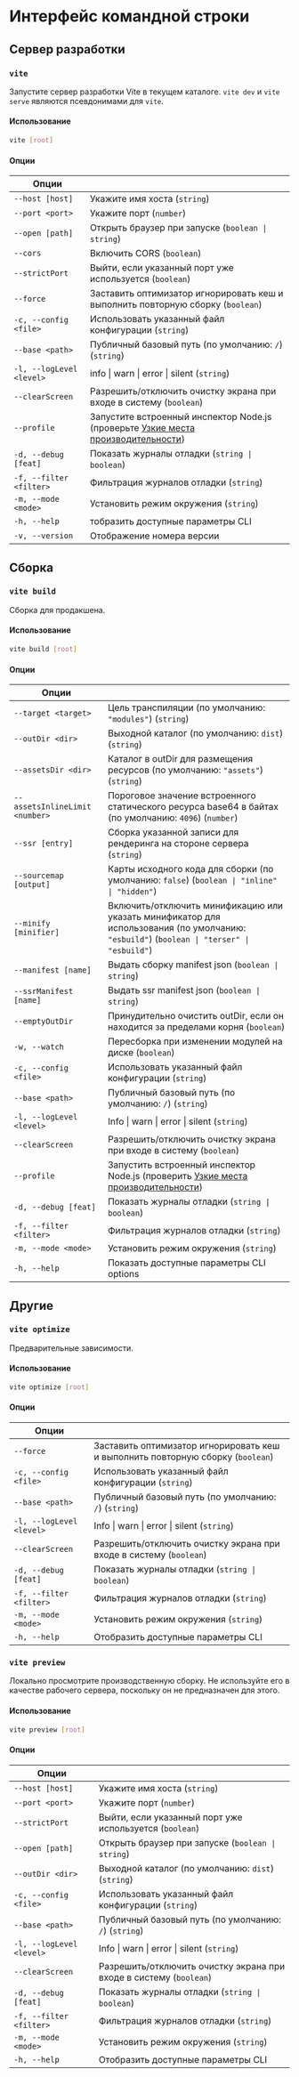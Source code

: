 # Интерфейс командной строки

## Сервер разработки

### `vite`

Запустите сервер разработки Vite в текущем каталоге. `vite dev` и `vite serve` являются псевдонимами для `vite`.

#### Использование

```bash
vite [root]
```

#### Опции

| Опции                    |                                                                                                                                     |
| ------------------------ | ----------------------------------------------------------------------------------------------------------------------------------- |
| `--host [host]`          | Укажите имя хоста (`string`)                                                                                                        |
| `--port <port>`          | Укажите порт (`number`)                                                                                                             |
| `--open [path]`          | Открыть браузер при запуске (`boolean \| string`)                                                                                   |
| `--cors`                 | Включить CORS (`boolean`)                                                                                                           |
| `--strictPort`           | Выйти, если указанный порт уже используется (`boolean`)                                                                             |
| `--force`                | Заставить оптимизатор игнорировать кеш и выполнить повторную сборку (`boolean`)                                                     |
| `-c, --config <file>`    | Использовать указанный файл конфигурации (`string`)                                                                                 |
| `--base <path>`          | Публичный базовый путь (по умолчанию: `/`) (`string`)                                                                               |
| `-l, --logLevel <level>` | info \| warn \| error \| silent (`string`)                                                                                          |
| `--clearScreen`          | Разрешить/отключить очистку экрана при входе в систему (`boolean`)                                                                  |
| `--profile`              | Запустите встроенный инспектор Node.js (проверьте [Узкие места производительности](/guide/troubleshooting#performance-bottlenecks)) |
| `-d, --debug [feat]`     | Показать журналы отладки (`string \| boolean`)                                                                                      |
| `-f, --filter <filter>`  | Фильтрация журналов отладки (`string`)                                                                                              |
| `-m, --mode <mode>`      | Установить режим окружения (`string`)                                                                                               |
| `-h, --help`             | тобразить доступные параметры CLI                                                                                                   |
| `-v, --version`          | Отображение номера версии                                                                                                           |

## Сборка

### `vite build`

Сборка для продакшена.

#### Использование

```bash
vite build [root]
```

#### Опции

| Опции                        |                                                                                                                     |
| ------------------------------ | ------------------------------------------------------------------------------------------------------------------- |
| `--target <target>`            | Цель транспиляции (по умолчанию: `"modules"`) (`string`)                                                                  |
| `--outDir <dir>`               | Выходной каталог (по умолчанию: `dist`) (`string`)                                                                       |
| `--assetsDir <dir>`            | Каталог в outDir для размещения ресурсов (по умолчанию: `"assets"`) (`string`)                                          |
| `--assetsInlineLimit <number>` | Пороговое значение встроенного статического ресурса base64 в байтах (по умолчанию: `4096`) (`number`)                                          |
| `--ssr [entry]`                | Сборка указанной записи для рендеринга на стороне сервера (`string`)                                                          |
| `--sourcemap [output]`         | Карты исходного кода для сборки (по умолчанию: `false`) (`boolean \| "inline" \| "hidden"`)                                 |
| `--minify [minifier]`          | Включить/отключить минификацию или указать минификатор для использования (по умолчанию: `"esbuild"`) (`boolean \| "terser" \| "esbuild"`) |
| `--manifest [name]`            | Выдать сборку manifest json (`boolean \| string`)                                                                      |
| `--ssrManifest [name]`         | Выдать ssr manifest json (`boolean \| string`)                                                                        |
| `--emptyOutDir`                | Принудительно очистить outDir, если он находится за пределами корня (`boolean`)                                                            |
| `-w, --watch`                  | Пересборка при изменении модулей на диске (`boolean`)                                                              |
| `-c, --config <file>`          | Использовать указанный файл конфигурации (`string`)                                                                                |
| `--base <path>`                | Публичный базовый путь (по умолчанию: `/`) (`string`)                                                                          |
| `-l, --logLevel <level>`       | Info \| warn \| error \| silent (`string`)                                                                          |
| `--clearScreen`                | Разрешить/отключить очистку экрана при входе в систему (`boolean`)                                                                 |
| `--profile`                    | Запустить встроенный инспектор Node.js (проверить [Узкие места производительности](/guide/troubleshooting#performance-bottlenecks))  |
| `-d, --debug [feat]`           | Показать журналы отладки (`string \| boolean`)                                                                               |
| `-f, --filter <filter>`        | Фильтрация журналов отладки (`string`)                                                                                        |
| `-m, --mode <mode>`            | Установить режим окружения (`string`)                                                                                             |
| `-h, --help`                   | Показать доступные параметры CLI options                                                                                       |

## Другие

### `vite optimize`

Предварительные зависимости.

#### Использование

```bash
vite optimize [root]
```

#### Опции

| Опции                    |                                                                                 |
| ------------------------ | ------------------------------------------------------------------------------- |
| `--force`                | Заставить оптимизатор игнорировать кеш и выполнить повторную сборку (`boolean`) |
| `-c, --config <file>`    | Использовать указанный файл конфигурации (`string`)                             |
| `--base <path>`          | Публичный базовый путь (по умолчанию: `/`) (`string`)                           |
| `-l, --logLevel <level>` | Info \| warn \| error \| silent (`string`)                                      |
| `--clearScreen`          | Разрешить/отключить очистку экрана при входе в систему (`boolean`)              |
| `-d, --debug [feat]`     | Показать журналы отладки (`string \| boolean`)                                  |
| `-f, --filter <filter>`  | Фильтрация журналов отладки (`string`)                                          |
| `-m, --mode <mode>`      | Установить режим окружения (`string`)                                           |
| `-h, --help`             | Отобразить доступные параметры CLI                                              |

### `vite preview`

Локально просмотрите производственную сборку. Не используйте его в качестве рабочего сервера, поскольку он не предназначен для этого.

#### Использование

```bash
vite preview [root]
```

#### Опции

| Опции                    |                                                                    |
| ------------------------ | ------------------------------------------------------------------ |
| `--host [host]`          | Укажите имя хоста (`string`)                                       |
| `--port <port>`          | Укажите порт (`number`)                                            |
| `--strictPort`           | Выйти, если указанный порт уже используется (`boolean`)            |
| `--open [path]`          | Открыть браузер при запуске (`boolean \| string`)                  |
| `--outDir <dir>`         | Выходной каталог (по умолчанию: `dist`)(`string`)                  |
| `-c, --config <file>`    | Использовать указанный файл конфигурации (`string`)                |
| `--base <path>`          | Публичный базовый путь (по умолчанию: `/`) (`string`)              |
| `-l, --logLevel <level>` | Info \| warn \| error \| silent (`string`)                         |
| `--clearScreen`          | Разрешить/отключить очистку экрана при входе в систему (`boolean`) |
| `-d, --debug [feat]`     | Показать журналы отладки (`string \| boolean`)                     |
| `-f, --filter <filter>`  | Фильтрация журналов отладки (`string`)                             |
| `-m, --mode <mode>`      | Установить режим окружения (`string`)                              |
| `-h, --help`             | Отобразить доступные параметры CLI                                 |
